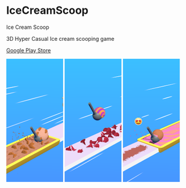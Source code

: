 # IceCreamScoop
Ice Cream Scoop





3D Hyper Casual Ice cream scooping game

[Google Play Store](https://play.google.com/store/apps/details?id=com.klazapp.IceCreamScoop)


<p float="left">

<img src="Screenshots/unnamed-2.png" width=30% height=30%>
<img src="Screenshots/unnamed-3.png" width=30% height=30%>
<img src="Screenshots/unnamed.png" width=30% height=30%>

</p>

